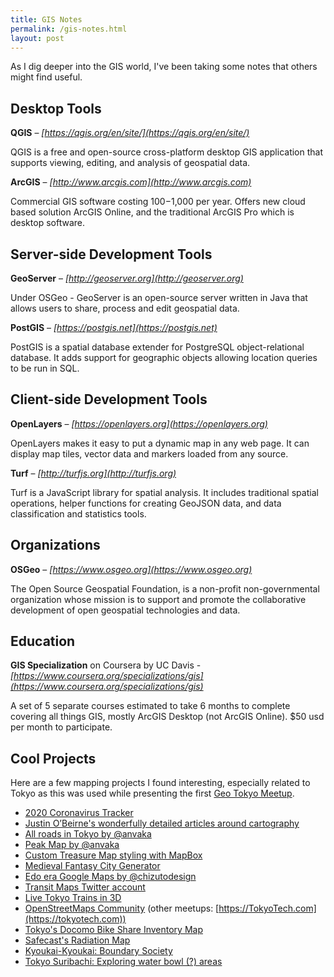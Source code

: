 ```yaml
---
title: GIS Notes
permalink: /gis-notes.html
layout: post
---
```


As I dig deeper into the GIS world, I've been taking some notes that others might find useful.


## Desktop Tools

**QGIS** – *[https://qgis.org/en/site/](https://qgis.org/en/site/)*

QGIS is a free and open-source cross-platform desktop GIS application that supports viewing, editing, and analysis of geospatial data.


**ArcGIS** – *[http://www.arcgis.com](http://www.arcgis.com)*

Commercial GIS software costing $100-$1,000 per year. Offers new cloud based solution ArcGIS Online, and the traditional ArcGIS Pro which is desktop software.


## Server-side Development Tools

**GeoServer** – *[http://geoserver.org](http://geoserver.org)*

Under OSGeo - GeoServer is an open-source server written in Java that allows users to share, process and edit geospatial data.


**PostGIS** – *[https://postgis.net](https://postgis.net)*

PostGIS is a spatial database extender for PostgreSQL object-relational database. It adds support for geographic objects allowing location queries to be run in SQL.


## Client-side Development Tools

**OpenLayers** – *[https://openlayers.org](https://openlayers.org)*

OpenLayers makes it easy to put a dynamic map in any web page. It can display map tiles, vector data and markers loaded from any source.


**Turf** – *[http://turfjs.org](http://turfjs.org)*

Turf is a JavaScript library for spatial analysis. It includes traditional spatial operations, helper functions for creating GeoJSON data, and data classification and statistics tools.


## Organizations

**OSGeo** – *[https://www.osgeo.org](https://www.osgeo.org)*

The Open Source Geospatial Foundation, is a non-profit non-governmental organization whose mission is to support and promote the collaborative development of open geospatial technologies and data.


## Education

**GIS Specialization** on Coursera by UC Davis - *[https://www.coursera.org/specializations/gis](https://www.coursera.org/specializations/gis)*

A set of 5 separate courses estimated to take 6 months to complete covering all things GIS, mostly ArcGIS Desktop (not ArcGIS Online). $50 usd per month to participate.


<a name="projects"></a>

## Cool Projects

Here are a few mapping projects I found interesting, especially related to Tokyo as this was used while presenting the first [Geo Tokyo Meetup](https://geotokyo.com).
- [2020 Coronavirus Tracker](https://gisanddata.maps.arcgis.com/apps/opsdashboard/index.html#/bda7594740fd40299423467b48e9ecf6)
- [Justin O’Beirne's wonderfully detailed articles around cartography](https://www.justinobeirne.com/)
- [All roads in Tokyo by @anvaka](https://anvaka.github.io/city-roads/?q=tokyo&areaId=3601543125)
- [Peak Map by @anvaka](https://anvaka.github.io/peak-map/#8.8/35.4243/139.1137)
- [Custom Treasure Map styling with MapBox](https://blog.mapbox.com/designing-the-treasure-map-style-4318390ad81c)
- [Medieval Fantasy City Generator](https://watabou.itch.io/medieval-fantasy-city-generator)
- [Edo era Google Maps by @chizutodesign](https://twitter.com/chizutodesign/status/1110552281676562432)
- [Transit Maps Twitter account](https://twitter.com/transitmap)
- [Live Tokyo Trains in 3D](https://nagix.github.io/mini-tokyo-3d/#12.23/35.65816/139.72469/0/60)
- [OpenStreetMaps Community](https://peatix.com/group/3257) (other meetups: [https://TokyoTech.com](https://tokyotech.com))
- [Tokyo's Docomo Bike Share Inventory Map](https://tokyobikeshare.com/)
- [Safecast's Radiation Map](https://map.safecast.org/)
- [Kyoukai-Kyoukai: Boundary Society](https://www.facebook.com/zakaizakaizakai/)
- [Tokyo Suribachi: Exploring water bowl (?) areas](https://www.facebook.com/%E6%9D%B1%E4%BA%AC%E3%82%B9%E3%83%AA%E3%83%90%E3%83%81%E5%AD%A6%E4%BC%9A-244418162281909/)
